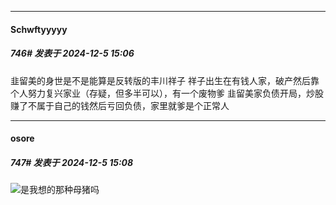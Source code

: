 ﻿
*****

####  Schwftyyyyy  
##### 746#       发表于 2024-12-5 15:06

韭留美的身世是不是能算是反转版的丰川祥子
祥子出生在有钱人家，破产然后靠个人努力复兴家业（存疑，但多半可以），有一个废物爹
韭留美家负债开局，炒股赚了不属于自己的钱然后亏回负债，家里就爹是个正常人


*****

####  osore  
##### 747#       发表于 2024-12-5 15:08

<img src="https://static.saraba1st.com/image/smiley/face2017/067.png" referrerpolicy="no-referrer">是我想的那种母猪吗

